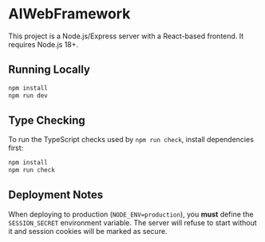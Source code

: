 # AIWebFramework

This project is a Node.js/Express server with a React-based frontend. It requires Node.js 18+.

## Running Locally

```bash
npm install
npm run dev
```

## Type Checking

To run the TypeScript checks used by `npm run check`, install dependencies first:

```bash
npm install
npm run check
```

## Deployment Notes

When deploying to production (`NODE_ENV=production`), you **must** define the `SESSION_SECRET` environment variable. The server will refuse to start without it and session cookies will be marked as secure.
